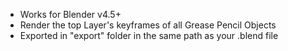 - Works for Blender v4.5+
- Render the top Layer's keyframes of all Grease Pencil Objects
- Exported in "export" folder in the same path as your .blend file
